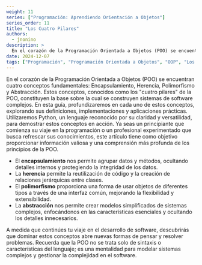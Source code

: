 ```yaml
---
weight: 11
series: ["Programación: Aprendiendo Orientación a Objetos"]
series_order: 11
title: "Los Cuatro Pilares"
authors:
  - jnonino
description: >
  En el corazón de la Programación Orientada a Objetos (POO) se encuentran cuatro conceptos fundamentales: Encapsulamiento, Herencia, Polimorfismo y Abstracción. Estos conceptos, conocidos como los "cuatro pilares" de la POO, constituyen la base sobre la cual se construyen sistemas de software complejos. En esta guía, profundizaremos en cada uno de estos conceptos, explorando sus definiciones, implementaciones y aplicaciones prácticas. Utilizaremos Python, un lenguaje reconocido por su claridad y versatilidad, para demostrar estos conceptos en acción. Ya seas un principiante que comienza su viaje en la programación o un profesional experimentado que busca refrescar sus conocimientos, este artículo tiene como objetivo proporcionar información valiosa y una comprensión más profunda de los principios de la POO.
date: 2024-12-07
tags: ["Programación", "Programación Orientada a Objetos", "OOP", "Los Cuatro Pilares"]
---
```


En el corazón de la Programación Orientada a Objetos (POO) se encuentran cuatro conceptos fundamentales: Encapsulamiento, Herencia, Polimorfismo y Abstracción. Estos conceptos, conocidos como los "cuatro pilares" de la POO, constituyen la base sobre la cual se construyen sistemas de software complejos. En esta guía, profundizaremos en cada uno de estos conceptos, explorando sus definiciones, implementaciones y aplicaciones prácticas. Utilizaremos Python, un lenguaje reconocido por su claridad y versatilidad, para demostrar estos conceptos en acción. Ya seas un principiante que comienza su viaje en la programación o un profesional experimentado que busca refrescar sus conocimientos, este artículo tiene como objetivo proporcionar información valiosa y una comprensión más profunda de los principios de la POO.

- El **encapsulamiento** nos permite agrupar datos y métodos, ocultando detalles internos y protegiendo la integridad de los datos.
- La **herencia** permite la reutilización de código y la creación de relaciones jerárquicas entre clases.
- El **polimorfismo** proporciona una forma de usar objetos de diferentes tipos a través de una interfaz común, mejorando la flexibilidad y extensibilidad.
- La **abstracción** nos permite crear modelos simplificados de sistemas complejos, enfocándonos en las características esenciales y ocultando los detalles innecesarios.

A medida que continúes tu viaje en el desarrollo de software, descubrirás que dominar estos conceptos abre nuevas formas de pensar y resolver problemas. Recuerda que la POO no se trata solo de sintaxis o características del lenguaje; es una mentalidad para modelar sistemas complejos y gestionar la complejidad en el software.
